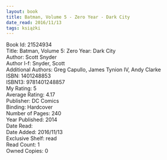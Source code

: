 ```yaml
---
layout: book
title: Batman, Volume 5 - Zero Year - Dark City
date_read: 2016/11/13
tags: książki
---
```


Book Id: 21524934<br />
Title: Batman, Volume 5: Zero Year: Dark City<br />
Author: Scott Snyder<br />
Author l-f: Snyder, Scott<br />
Additional Authors: Greg Capullo, James Tynion IV, Andy   Clarke<br />
ISBN: 1401248853<br />
ISBN13: 9781401248857<br />
My Rating: 5<br />
Average Rating: 4.17<br />
Publisher: DC Comics<br />
Binding: Hardcover<br />
Number of Pages: 240<br />
Year Published: 2014<br />
Date Read: <br />
Date Added: 2016/11/13<br />
Exclusive Shelf: read<br />
Read Count: 1<br />
Owned Copies: 0<br />


